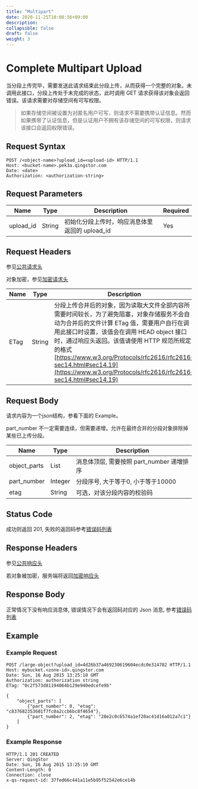 ```yaml
---
title: "Multipart"
date: 2020-11-25T10:08:56+09:00
description:
collapsible: false
draft: false
weight: 3
---
```


# Complete Multipart Upload

当分段上传完毕，需要发送此请求结束此分段上传，从而获得一个完整的对象。未调用此接口，分段上传处于未完成的状态，此时调用 GET 请求获得该对象会返回错误。该请求需要对存储空间有可写权限。

> 如果存储空间被设置为对匿名用户可写，则请求不需要携带认证信息。然而如果携带了认证信息，但是认证用户不拥有该存储空间的可写权限，则请求该接口会返回权限错误。

## Request Syntax

```http
POST /<object-name>?upload_id=<upload-id> HTTP/1.1
Host: <bucket-name>.pek3a.qingstor.com
Date: <date>
Authorization: <authorization-string>
```

## Request Parameters

| Name | Type | Description | Required |
| --- | --- | --- | --- |
| upload_id | String | 初始化分段上传时，响应消息体里返回的 upload_id | Yes |

## Request Headers

参见[公共请求头](../../../common_header/#请求头字段-request-header)

对象加密，参见[加密请求头](../../common/encryption/#加密请求头)

| Name | Type | Description | Required |
| --- | --- | --- | --- |
| ETag | String | 分段上传合并后的对象，因为读取大文件全部内容所需要时间较长，为了避免阻塞，对象存储服务不会自动为合并后的文件计算 ETag 值，需要用户自行在调用此接口时设置，该值会在调用 HEAD object 接口时，通过响应头返回。该值请使用 HTTP 规范所规定的格式 [https://www.w3.org/Protocols/rfc2616/rfc2616-sec14.html#sec14.19](https://www.w3.org/Protocols/rfc2616/rfc2616-sec14.html#sec14.19) | No |

## Request Body

请求内容为一个json结构，参看下面的 Example。

part_number 不一定需要连续，但需要递增。允许在最终合并的分段对象排除掉某些已上传分段。

| Name | Type | Description |
| --- | --- | --- |
| object_parts | List | 消息体顶层, 需要按照 part_number 递增排序 |
| part_number | Integer | 分段序号, 大于等于0, 小于等于10000 |
| etag        | String  | 可选，对该分段内容的校验码 |

## Status Code

成功则返回 201, 失败的返回码参考[错误码列表](../../../error_code/)

## Response Headers

参见[公共响应头](../../../common_header/#响应头字段-request-header)

若对象被加密，服务端将返回[加密响应头](../../common/encryption/#加密请求头)

## Response Body

正常情况下没有响应消息体, 错误情况下会有返回码对应的 Json 消息, 参考[错误码列表](../../../error_code/)


## Example

### Example Request

```http
POST /large-object?upload_id=4d26b37a469230619604ecdc0e314782 HTTP/1.1
Host: mybucket.<zone-id>.qingstor.com
Date: Sun, 16 Aug 2015 13:25:10 GMT
Authorization: authorization string
ETag: "0c2f573d81194064b129e940edcefe9b"

{
    "object_parts": [
        {"part_number": 0, "etag": "c837682353601f7fc0a2ccb6bc8f4654"},
        {"part_number": 2, "etag": "28e2c0c6574a1ef20ac41d16a012a7c1"}
    ]
}
```

### Example Response

```http
HTTP/1.1 201 CREATED
Server: QingStor
Date: Sun, 16 Aug 2015 13:25:10 GMT
Content-Length: 0
Connection: close
x-qs-request-id: 37fed66c441a11e5b95f52542e6ce14b
```
